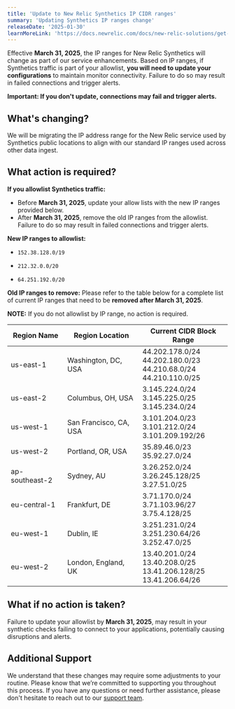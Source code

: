 ```yaml
---
title: 'Update to New Relic Synthetics IP CIDR ranges'
summary: 'Updating Synthetics IP ranges change'
releaseDate: '2025-01-30'
learnMoreLink: 'https://docs.newrelic.com/docs/new-relic-solutions/get-started/networks/#synthetics' 
---
```


Effective **March 31, 2025**, the IP ranges for New Relic Synthetics will change as part of our service enhancements. Based on IP ranges, if Synthetics traffic is part of your allowlist, **you will need to update your configurations** to maintain monitor connectivity. Failure to do so may result in failed connections and trigger alerts.

**Important: If you don't update, connections may fail and trigger alerts.**

## What's changing? 
We will be migrating the IP address range for the New Relic service used by Synthetics public locations to align with our standard IP ranges used across other data ingest. 

## What action is required? 

**If you allowlist Synthetics traffic:** 

* Before **March 31, 2025**, update your allow lists with the new IP ranges provided below.
* After **March 31, 2025**, remove the old IP ranges from the allowlist. Failure to do so may result in failed connections and trigger alerts.

**New IP ranges to allowlist:**

* `152.38.128.0/19`

* `212.32.0.0/20`

* `64.251.192.0/20`

**Old IP ranges to remove:** Please refer to the table below for a complete list of current IP ranges that need to be **removed after March 31, 2025**.

**NOTE:** If you do not allowlist by IP range, no action is required.

<table>
  <thead>
    <tr>
      <th>Region Name</th>
      <th>Region Location</th>
      <th>Current CIDR Block Range</th>
    </tr>
  </thead>
  <tbody>
    <tr>
      <td>us-east-1</td>
      <td>Washington, DC, USA</td>
      <td>44.202.178.0/24 <br>44.202.180.0/23 <br> 44.210.68.0/24 <br> 44.210.110.0/25</td>
    </tr>
    <tr>
      <td>us-east-2</td>
      <td>Columbus, OH, USA</td>
      <td>3.145.224.0/24 <br> 3.145.225.0/25 <br> 3.145.234.0/24</td>
    </tr>
      <tr>
        <td>us-west-1</td>
        <td>San Francisco, CA, USA</td>
        <td>3.101.204.0/23 <br> 3.101.212.0/24 <br> 3.101.209.192/26</td>
    </tr>
      <tr>
        <td>us-west-2</td>
        <td>Portland, OR, USA</td>
        <td>35.89.46.0/23 <br> 35.92.27.0/24</td>
      </tr>
        <tr>
          <td>ap-southeast-2</td>
          <td>Sydney, AU</td>
          <td>3.26.252.0/24 <br> 3.26.245.128/25 <br> 3.27.51.0/25</td>
      </tr>
        <tr>
          <td>eu-central-1</td>
          <td>Frankfurt, DE</td>
          <td>3.71.170.0/24 <br> 3.71.103.96/27 <br> 3.75.4.128/25</td>
        </tr>
          <tr>
            <td>eu-west-1</td>
            <td>Dublin, IE</td>
            <td>3.251.231.0/24 <br> 3.251.230.64/26 <br> 3.252.47.0/25</td>
          </tr>
            <tr>
              <td>eu-west-2</td>
              <td>London, England, UK</td>
              <td>13.40.201.0/24 <br> 13.40.208.0/25 <br> 13.41.206.128/25 <br> 13.41.206.64/26</td>
            </tr>
  </tbody>
</table>

## What if no action is taken?

Failure to update your allowlist by **March 31, 2025**, may result in your synthetic checks failing to connect to your applications, potentially causing disruptions and alerts.

## Additional Support

We understand that these changes may require some adjustments to your routine. Please know that we’re committed to supporting you throughout this process. If you have any questions or need further assistance, please don't hesitate to reach out to our [support team](https://support.newrelic.com/s/).
